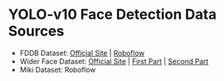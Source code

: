 # YOLO-v10 Face Detection Data Sources
- FDDB Dataset: [Official Site](https://vis-www.cs.umass.edu/fddb/) | [Roboflow](https://universe.roboflow.com/fddb/face-detection-40nq0/dataset/1)
- Wider Face Dataset: [Official Site](http://shuoyang1213.me/WIDERFACE/) | [First Part](https://drive.google.com/file/d/15hGDLhsx8bLgLcIRD5DhYt5iBxnjNF1M) | [Second Part](https://drive.google.com/file/d/1GUCogbp16PMGa39thoMMeWxp7Rp5oM8Q)
- Miki Dataset: Roboflow
